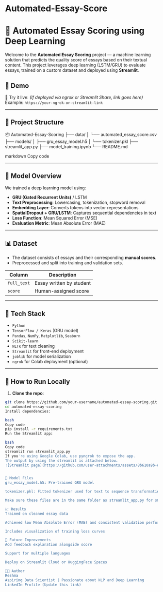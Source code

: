# Automated-Essay-Score
# 📝 Automated Essay Scoring using Deep Learning

Welcome to the **Automated Essay Scoring** project — a machine learning solution that predicts the quality score of essays based on their textual content. This project leverages deep learning (LSTM/GRU) to evaluate essays, trained on a custom dataset and deployed using **Streamlit**.
## 🚀 Demo

🎯 Try it live: *(If deployed via ngrok or Streamlit Share, link goes here)*  
Example: `https://your-ngrok-or-streamlit-link`

---

## 📂 Project Structure

📦 Automated-Essay-Scoring
├── data/
│ └── automated_essay_score.csv
├── models/
│ ├── gru_essay_model.h5
│ └── tokenizer.pkl
├── streamlit_app.py
├── model_training.ipynb
└── README.md

markdown
Copy code

---

## 🧠 Model Overview

We trained a deep learning model using:
- **GRU (Gated Recurrent Units)** / LSTM
- **Text Preprocessing**: Lowercasing, tokenization, stopword removal
- **Embedding Layer**: Converts tokens into vector representations
- **SpatialDropout + GRU/LSTM**: Captures sequential dependencies in text
- **Loss Function**: Mean Squared Error (MSE)
- **Evaluation Metric**: Mean Absolute Error (MAE)

---

## 📊 Dataset

- The dataset consists of essays and their corresponding **manual scores**.
- Preprocessed and split into training and validation sets.

| Column       | Description            |
|--------------|------------------------|
| `full_text`  | Essay written by student |
| `score`      | Human-assigned score   |

---

## 🔧 Tech Stack

- `Python`
- `TensorFlow / Keras` (GRU model)
- `Pandas`, `NumPy`, `Matplotlib`, `Seaborn`
- `Scikit-learn`
- `NLTK` for text cleaning
- `Streamlit` for front-end deployment
- `joblib` for model serialization
- `ngrok` for Colab deployment (optional)

---

## 🧪 How to Run Locally

1. **Clone the repo**:

```bash
git clone https://github.com/your-username/automated-essay-scoring.git
cd automated-essay-scoring
Install dependencies:

bash
Copy code
pip install -r requirements.txt
Run the Streamlit app:

bash
Copy code
streamlit run streamlit_app.py
If you're using Google Colab, use pyngrok to expose the app.
The output by using the streamlit is attached below.
![Streamlit page](https://github.com/user-attachments/assets/8b610a9b-dbf7-4c25-bb6c-d0319384657c)


💾 Model Files
gru_essay_model.h5: Pre-trained GRU model

tokenizer.pkl: Fitted tokenizer used for text to sequence transformation

Make sure these files are in the same folder as streamlit_app.py for smooth loading.

📈 Results
Trained on cleaned essay data

Achieved low Mean Absolute Error (MAE) and consistent validation performance

Includes visualization of training loss curves

📌 Future Improvements
Add feedback explanation alongside score

Support for multiple languages

Deploy on Streamlit Cloud or HuggingFace Spaces

🧑‍💻 Author
Reshma
Aspiring Data Scientist | Passionate about NLP and Deep Learning
LinkedIn Profile (Update this link)



